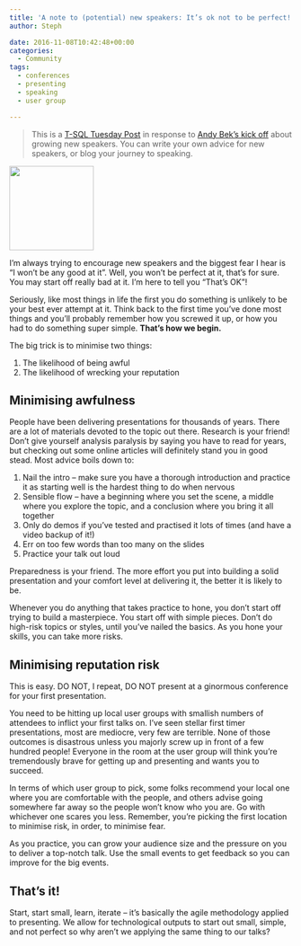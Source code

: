 ```yaml
---
title: 'A note to (potential) new speakers: It’s ok not to be perfect!'
author: Steph

date: 2016-11-08T10:42:48+00:00
categories:
  - Community
tags:
  - conferences
  - presenting
  - speaking
  - user group

---
```

> This is a [T-SQL Tuesday Post][1] in response to [Andy Bek&#8217;s kick off][2] about growing new speakers. You can write your own advice for new speakers, or blog your journey to speaking.
    
> 
<img src="https://sqlbek.files.wordpress.com/2014/05/tsql2sday150x150.jpg?w=529" width="150" height="150" alt="" class="aligncenter size-medium" /> 

I&#8217;m always trying to encourage new speakers and the biggest fear I hear is &#8220;I won&#8217;t be any good at it&#8221;. Well, you won&#8217;t be perfect at it, that&#8217;s for sure. You may start off really bad at it. I&#8217;m here to tell you &#8220;That&#8217;s OK&#8221;!

Seriously, like most things in life the first you do something is unlikely to be your best ever attempt at it. Think back to the first time you&#8217;ve done most things and you&#8217;ll probably remember how you screwed it up, or how you had to do something super simple. **That&#8217;s how we begin.**

The big trick is to minimise two things:

  1. The likelihood of being awful
  2. The likelihood of wrecking your reputation

## Minimising awfulness

People have been delivering presentations for thousands of years. There are a lot of materials devoted to the topic out there. Research is your friend! Don&#8217;t give yourself analysis paralysis by saying you have to read for years, but checking out some online articles will definitely stand you in good stead. Most advice boils down to:

  1. Nail the intro &#8211; make sure you have a thorough introduction and practice it as starting well is the hardest thing to do when nervous
  2. Sensible flow &#8211; have a beginning where you set the scene, a middle where you explore the topic, and a conclusion where you bring it all together
  3. Only do demos if you&#8217;ve tested and practised it lots of times (and have a video backup of it!)
  4. Err on too few words than too many on the slides
  5. Practice your talk out loud

Preparedness is your friend. The more effort you put into building a solid presentation and your comfort level at delivering it, the better it is likely to be.

Whenever you do anything that takes practice to hone, you don&#8217;t start off trying to build a masterpiece. You start off with simple pieces. Don&#8217;t do high-risk topics or styles, until you&#8217;ve nailed the basics. As you hone your skills, you can take more risks.

## Minimising reputation risk

This is easy. DO NOT, I repeat, DO NOT present at a ginormous conference for your first presentation.

You need to be hitting up local user groups with smallish numbers of attendees to inflict your first talks on. I&#8217;ve seen stellar first timer presentations, most are mediocre, very few are terrible. None of those outcomes is disastrous unless you majorly screw up in front of a few hundred people! Everyone in the room at the user group will think you&#8217;re tremendously brave for getting up and presenting and wants you to succeed.

In terms of which user group to pick, some folks recommend your local one where you are comfortable with the people, and others advise going somewhere far away so the people won&#8217;t know who you are. Go with whichever one scares you less. Remember, you&#8217;re picking the first location to minimise risk, in order, to minimise fear.

As you practice, you can grow your audience size and the pressure on you to deliver a top-notch talk. Use the small events to get feedback so you can improve for the big events.

## That&#8217;s it!

Start, start small, learn, iterate &#8211; it&#8217;s basically the agile methodology applied to presenting. We allow for technological outputs to start out small, simple, and not perfect so why aren&#8217;t we applying the same thing to our talks?

 [1]: http://sqlblog.com/blogs/adam_machanic/archive/2009/11/30/invitation-to-participate-in-t-sql-tuesday-001-date-time-tricks.aspx
 [2]: https://sqlbek.wordpress.com/2016/10/25/t-sql-tuesday-84-growing-new-speakers/